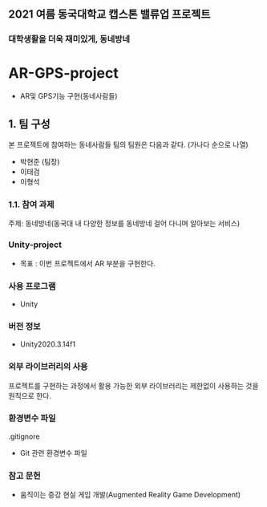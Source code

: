 ## 2021 여름 동국대학교 캡스톤 밸류업 프로젝트

### 대학생활을 더욱 재미있게, 동네방네
# AR-GPS-project
- AR및 GPS기능 구현(동네사람들)

## 1. 팀 구성
본 프로젝트에 참여하는 동네사람들 팀의 팀원은 다음과 같다. (가나다 순으로 나열)

- 박현준 (팀장)
- 이태검
- 이형석

### 1.1. 참여 과제

주제: 동네방네(동국대 내 다양한 정보를 동네방네 걸어 다니며 알아보는 서비스)


### Unity-project

- 목표 : 이번 프로젝트에서 AR 부분을 구현한다.

### 사용 프로그램

- Unity

### 버전 정보
- Unity2020.3.14f1

### 외부 라이브러리의 사용

프로젝트를 구현하는 과정에서 활용 가능한 외부 라이브러리는 제한없이 사용하는 것을 원칙으로 한다.

### 환경변수 파일

.gitignore

- Git 관련 환경변수 파일

### 참고 문헌

- 움직이는 증강 현실 게임 개발(Augmented Reality Game Development)
